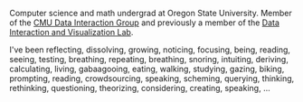 Computer science and math undergrad at Oregon State University. Member of the [CMU Data Interaction Group](https://dig.cmu.edu/) and previously a member of the [Data Interaction and Visualization Lab](https://minsuk.com/).

I've been reflecting, dissolving, growing, noticing, focusing, being, reading, seeing, testing, breathing, repeating, breathing, snoring, intuiting, deriving, calculating, living, gabaagooing, eating, walking, studying, gazing, biking, prompting, reading, crowdsourcing, speaking, scheming, querying, thinking, rethinking, questioning, theorizing, considering, creating, speaking, $\dots$
